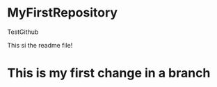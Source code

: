MyFirstRepository
=================

TestGithub

This si the readme file!

# This is my first change in a branch
